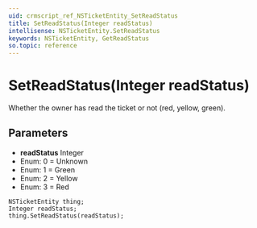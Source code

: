 ```yaml
---
uid: crmscript_ref_NSTicketEntity_SetReadStatus
title: SetReadStatus(Integer readStatus)
intellisense: NSTicketEntity.SetReadStatus
keywords: NSTicketEntity, GetReadStatus
so.topic: reference
---
```


# SetReadStatus(Integer readStatus)

Whether the owner has read the ticket or not (red, yellow, green).

## Parameters

* **readStatus** Integer
* Enum: 0 = Unknown
* Enum: 1 = Green
* Enum: 2 = Yellow
* Enum: 3 = Red

```crmscript
NSTicketEntity thing;
Integer readStatus;
thing.SetReadStatus(readStatus);
```

